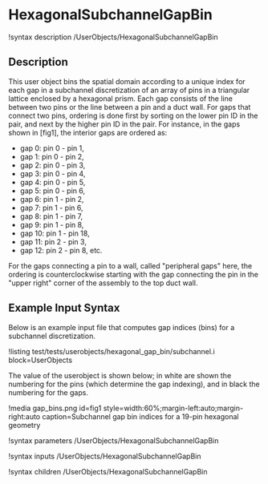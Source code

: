 # HexagonalSubchannelGapBin

!syntax description /UserObjects/HexagonalSubchannelGapBin

## Description

This user object bins the spatial domain according to a unique index
for each gap in a subchannel discretization of an array of pins in
a triangular lattice enclosed by a hexagonal prism. Each gap consists
of the line between two pins or the line between a pin and a duct wall.
For gaps that connect two pins, ordering is done first by sorting on the lower
pin ID in the pair, and next by the higher pin ID in the pair. For instance,
in the gaps shown in [fig1], the interior gaps are ordered as:

- gap 0: pin 0 - pin 1,
- gap 1: pin 0 - pin 2,
- gap 2: pin 0 - pin 3,
- gap 3: pin 0 - pin 4,
- gap 4: pin 0 - pin 5,
- gap 5: pin 0 - pin 6,
- gap 6: pin 1 - pin 2,
- gap 7: pin 1 - pin 6,
- gap 8: pin 1 - pin 7,
- gap 9: pin 1 - pin 8,
- gap 10: pin 1 - pin 18,
- gap 11: pin 2 - pin 3,
- gap 12: pin 2 - pin 8, etc.

For the gaps connecting a pin to a wall, called "peripheral gaps" here, the
ordering is counterclockwise starting with the gap connecting the pin
in the "upper right" corner of the assembly to the top duct wall.

## Example Input Syntax

Below is an example input file that computes gap indices (bins)
for a subchannel discretization.

!listing test/tests/userobjects/hexagonal_gap_bin/subchannel.i
  block=UserObjects

The value of the userobject is shown below; in white are shown the numbering
for the pins (which determine the gap indexing), and in black the numbering for
the gaps.

!media gap_bins.png
  id=fig1
  style=width:60%;margin-left:auto;margin-right:auto
  caption=Subchannel gap bin indices for a 19-pin hexagonal geometry

!syntax parameters /UserObjects/HexagonalSubchannelGapBin

!syntax inputs /UserObjects/HexagonalSubchannelGapBin

!syntax children /UserObjects/HexagonalSubchannelGapBin
